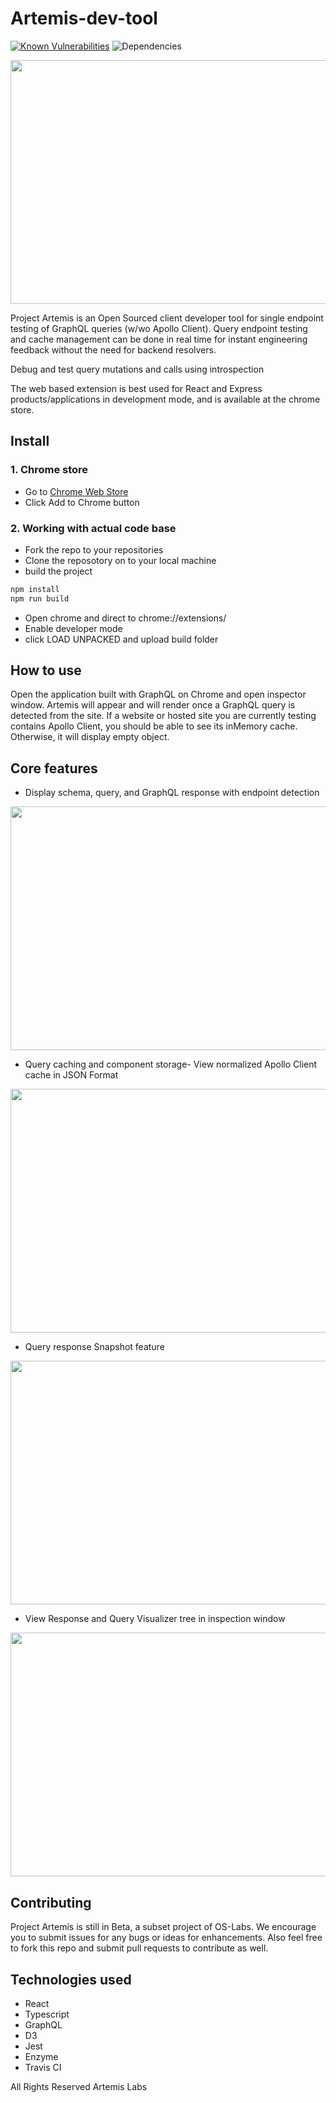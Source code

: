 # Artemis-dev-tool
[![Known Vulnerabilities](https://snyk.io/test/github/ArtemisLabsLLP/Artemis-dev-tool/badge.svg?targetFile=package.json)](https://snyk.io/test/github/ArtemisLabsLLP/Artemis-dev-tool?targetFile=package.json) ![Dependencies](https://david-dm.org/ArtemisLabsLLP/Artemis-dev-tool.svg)

<p align="center">
  <img width="600" height="390" src="/gifs/schema-visualizer.gif">
</p>

Project Artemis is an Open Sourced client developer tool for single endpoint testing of GraphQL queries (w/wo Apollo Client). Query endpoint testing and cache management can be done in real time for instant engineering feedback without the need for backend resolvers.

Debug and test query mutations and calls using introspection

The web based extension is best used for React and Express products/applications in development mode, and is available at the chrome store.

## Install
### 1. Chrome store
- Go to [Chrome Web Store](https://chrome.google.com/webstore/detail/project-artemis/gpncgocimlpojfgbphndpjgkkhdjhnpb?authuser=0)
- Click Add to Chrome button

### 2. Working with actual code base
- Fork the repo to your repositories
- Clone the reposotory on to your local machine 
- build the project 
```bash
npm install
npm run build
```
- Open chrome and direct to chrome://extensions/
- Enable developer mode 
- click LOAD UNPACKED and upload build folder 

## How to use
Open the application built with GraphQL on Chrome and open inspector window. Artemis will appear and will render once a GraphQL query is detected from the site. If a website or hosted site you are currently testing contains Apollo Client, you should be able to see its inMemory cache. Otherwise, it will display empty object.

## Core features
- Display schema, query, and GraphQL response with endpoint detection

<p align="center">
  <img width="700" height="390" src="/gifs/observer.gif">
</p>


- Query caching and component storage- View normalized Apollo Client cache in JSON Format

<p align="center">
  <img width="600" height="390" src="/gifs/cache22.gif">
</p>

- Query response Snapshot feature

<p align="center">
  <img width="700" height="390" src="gifs/snapshot-.gif">
</p>

- View Response and Query Visualizer tree in inspection window

<p align="center">
  <img width="600" height="390" src="/gifs/tree1turq.gif">
</p>

## Contributing
Project Artemis is still in Beta, a subset project of OS-Labs. We encourage you to submit issues for any bugs or ideas for enhancements. Also feel free to fork this repo and submit pull requests to contribute as well. 

## Technologies used 
- React 
- Typescript
- GraphQL
- D3
- Jest
- Enzyme
- Travis CI

All Rights Reserved Artemis Labs

